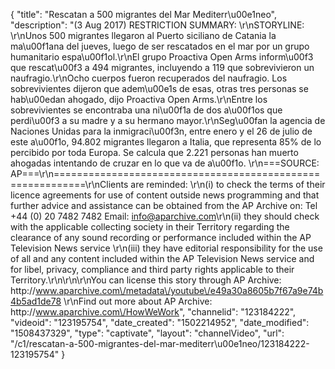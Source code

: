 {
    "title": "Rescatan a 500 migrantes del Mar Mediterr\u00e1neo",
    "description": "(3 Aug 2017) RESTRICTION SUMMARY: \r\nSTORYLINE: \r\nUnos 500 migrantes llegaron al Puerto siciliano de Catania la ma\u00f1ana del jueves, luego de ser rescatados en el mar por un grupo humanitario espa\u00f1ol.\r\nEl grupo Proactiva Open Arms inform\u00f3 que rescat\u00f3 a 494 migrantes, incluyendo a 119 que sobrevivieron un naufragio.\r\nOcho cuerpos fueron recuperados del naufragio. Los sobrevivientes dijeron que adem\u00e1s de esas, otras tres personas se hab\u00edan ahogado, dijo Proactiva Open Arms.\r\nEntre los sobrevivientes se encontraba una ni\u00f1a de dos a\u00f1os que perdi\u00f3 a su madre y a su hermano mayor.\r\nSeg\u00fan la agencia de Naciones Unidas para la inmigraci\u00f3n, entre enero y el 26 de julio de este a\u00f1o, 94.802 migrantes llegaron a Italia, que representa 85% de lo percibido por toda Europa. Se calcula que 2.221 personas han muerto ahogadas intentando de cruzar en lo que va de a\u00f1o. \r\n===SOURCE: AP===\r\n===========================================================\r\nClients are reminded: \r\n(i) to check the terms of their licence agreements for use of content outside news programming and that further advice and assistance can be obtained from the AP Archive on: Tel +44 (0) 20 7482 7482 Email: info@aparchive.com\r\n(ii) they should check with the applicable collecting society in their Territory regarding the clearance of any sound recording or performance included within the AP Television News service \r\n(iii) they have editorial responsibility for the use of all and any content included within the AP Television News service and for libel, privacy, compliance and third party rights applicable to their Territory.\r\n\r\n\r\nYou can license this story through AP Archive: http:\/\/www.aparchive.com\/metadata\/youtube\/e49a30a8605b7f67a9e74b4b5ad1de78 \r\nFind out more about AP Archive: http:\/\/www.aparchive.com\/HowWeWork",
    "channelid": "123184222",
    "videoid": "123195754",
    "date_created": "1502214952",
    "date_modified": "1508437329",
    "type": "captivate",
    "layout": "channelVideo",
    "url": "\/c1\/rescatan-a-500-migrantes-del-mar-mediterr\u00e1neo\/123184222-123195754"
}